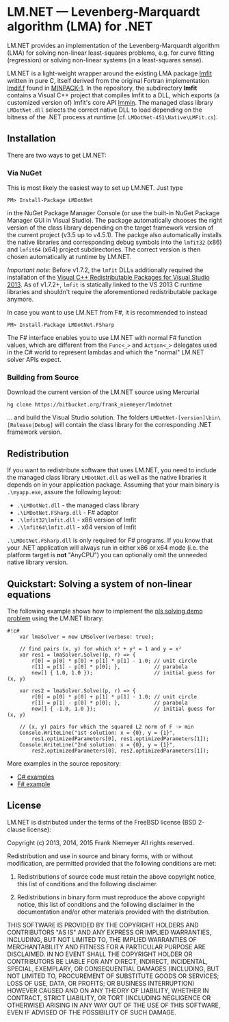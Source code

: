 # LM.NET — Levenberg-Marquardt algorithm (LMA) for .NET

LM.NET provides an implementation of the Levenberg-Marquardt algorithm (LMA) for solving non-linear least-squares problems, e.g. for curve fitting (regression) or solving non-linear systems (in a least-squares sense).

LM.NET is a light-weight wrapper around the existing LMA package [lmfit](http://apps.jcns.fz-juelich.de/doku/sc/lmfit) written in pure C, itself derived from the original Fortran implementation [lmdif.f](http://www.netlib.org/minpack/lmdif.f) found in [MINPACK-1](http://www.netlib.org/minpack/). In the repository, the subdirectory **lmfit** contains a Visual C++ project that compiles lmfit to a DLL, which exports (a customized version of) lmfit's core API [lmmin](http://apps.jcns.fz-juelich.de/man/lmmin.html). The managed class library `LMDotNet.dll` selects the correct native DLL to load depending on the bitness of the .NET process at runtime (cf. `LMDotNet-451\Native\LMFit.cs`).

## Installation
There are two ways to get LM.NET:

### Via NuGet
This is most likely the easiest way to set up LM.NET. Just type

    PM> Install-Package LMDotNet 
    
in the NuGet Package Manager Console (or use the built-in NuGet Package Manager GUI in Visual Studio). The package automatically chooses the right version of the class library depending on the target framework version of the current project (v3.5 up to v4.5.1). The packge also automatically installs the native libraries and corresponding debug symbols into the `lmfit32` (x86) and `lmfit64` (x64) project subdirectories. The correct version is then chosen automatically at runtime by LM.NET.

*Important note:* Before v1.7.2, the `lmfit` DLLs additionally required the installation of the [Visual C++ Redistributable Packages for Visual Studio 2013](http://www.microsoft.com/en-us/download/details.aspx?id=40784). As of v1.7.2+, `lmfit` is statically linked to the VS 2013 C runtime libraries and shouldn't require the aforementioned redistributable package anymore.

In case you want to use LM.NET from F#, it is recommended to instead

    PM> Install-Package LMDotNet.FSharp

The F# interface enables you to use LM.NET with normal F# function values,  which are different from the `Func<_>` and `Action<_>` delegates used in the C# world to represent lambdas and which the "normal" LM.NET solver APIs expect.
    
### Building from Source
Download the current version of the LM.NET source using Mercurial

    hg clone https://bitbucket.org/frank_niemeyer/lmdotnet

... and build the Visual Studio solution. The folders `LMDotNet-[version]\bin\[Release|Debug]` will contain the class library for the corresponding .NET framework version.

## Redistribution
If you want to redistribute software that uses LM.NET, you need to include the managed class library `LMDotNet.dll` as well as the native libraries it depends on in your application package. Assuming that your main binary is `.\myapp.exe`, assure the following layout:

 - `.\LMDotNet.dll` - the managed class library
 - `.\LMDotNet.FSharp.dll` - F# adaptor
 - `.\lmfit32\lmfit.dll` - x86 version of lmfit
 - `.\lmfit64\lmfit.dll` - x64 version of lmfit

`.\LMDotNet.FSharp.dll` is only required for F# programs. If you know that your .NET application will always run in either x86 or x64 mode (i.e. the platform target is **not** "AnyCPU") you can optionally omit the unneeded native library version.

## Quickstart: Solving a system of non-linear equations

The following example shows how to implement the [nls solving demo problem](http://apps.jcns.fz-juelich.de/doku/sc/lmfit) using the LM.NET library:

```
#!c#
    var lmaSolver = new LMSolver(verbose: true);
    
    // find pairs (x, y) for which x² + y² = 1 and y = x²
    var res1 = lmaSolver.Solve((p, r) => {
        r[0] = p[0] * p[0] + p[1] * p[1] - 1.0; // unit circle
        r[1] = p[1] - p[0] * p[0]; },           // parabola
        new[] { 1.0, 1.0 });                    // initial guess for (x, y)
    
    var res2 = lmaSolver.Solve((p, r) => {
        r[0] = p[0] * p[0] + p[1] * p[1] - 1.0; // unit circle
        r[1] = p[1] - p[0] * p[0]; },           // parabola
        new[] { -1.0, 1.0 });                   // initial guess for (x, y)
    
    // (x, y) pairs for which the squared L2 norm of F -> min
    Console.WriteLine("1st solution: x = {0}, y = {1}", 
        res1.optimizedParameters[0], res1.optimizedParameters[1]);            
    Console.WriteLine("2nd solution: x = {0}, y = {1}", 
        res2.optimizedParameters[0], res2.optimizedParameters[1]);            
```

More examples in the source repository:

  - [C# examples](https://bitbucket.org/frank_niemeyer/lmdotnet/src/e0d3b4d13fcd/LMDotNet.CSharpTest/?at=default)
  - [F# example](https://bitbucket.org/frank_niemeyer/lmdotnet/src/e0d3b4d13fcdcf0c1c6b85ad8b5e062a2c44ce6f/LMDotNet.FSharpTest/Program.fs?at=default)

## License
LM.NET is distributed under the terms of the FreeBSD license (BSD 2-clause license):

Copyright (c) 2013, 2014, 2015 Frank Niemeyer
All rights reserved.

Redistribution and use in source and binary forms, with or without modification, are permitted provided that the following conditions are met:

1. Redistributions of source code must retain the above copyright notice, this list of conditions and the following disclaimer.

2. Redistributions in binary form must reproduce the above copyright notice, this list of conditions and the following disclaimer in the documentation and/or other materials provided with the distribution.

THIS SOFTWARE IS PROVIDED BY THE COPYRIGHT HOLDERS AND CONTRIBUTORS "AS IS" AND ANY EXPRESS OR IMPLIED WARRANTIES, INCLUDING, BUT NOT LIMITED TO, THE IMPLIED WARRANTIES OF MERCHANTABILITY AND FITNESS FOR A PARTICULAR PURPOSE ARE DISCLAIMED. IN NO EVENT SHALL THE COPYRIGHT HOLDER OR CONTRIBUTORS BE LIABLE FOR ANY DIRECT, INDIRECT, INCIDENTAL, SPECIAL, EXEMPLARY, OR CONSEQUENTIAL DAMAGES (INCLUDING, BUT NOT LIMITED TO, PROCUREMENT OF SUBSTITUTE GOODS OR SERVICES; LOSS OF USE, DATA, OR PROFITS; OR BUSINESS INTERRUPTION) HOWEVER CAUSED AND ON ANY THEORY OF LIABILITY, WHETHER IN CONTRACT, STRICT LIABILITY, OR TORT (INCLUDING NEGLIGENCE OR OTHERWISE) ARISING IN ANY WAY OUT OF THE USE OF THIS SOFTWARE, EVEN IF ADVISED OF THE POSSIBILITY OF SUCH DAMAGE.